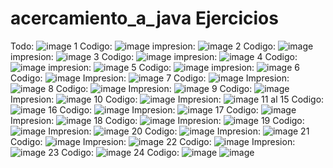 # acercamiento_a_java Ejercicios
Todo: ![image](https://github.com/user-attachments/assets/31f8bca3-917b-4bf6-bec4-d2e6f7add1f1)
1 Codigo: ![image](https://github.com/user-attachments/assets/a31a18cd-d916-4c85-ad99-6430a64c1ef5) 
impresion: ![image](https://github.com/user-attachments/assets/7db5d757-cec9-4b3f-af45-170bd254f96d)
2 Codigo: ![image](https://github.com/user-attachments/assets/caedff76-c9ad-4608-ba32-cdb03eca15d2)
impresion: ![image](https://github.com/user-attachments/assets/7ed55c55-c6cb-4980-b81f-597383e5452e)
3 Codigo: ![image](https://github.com/user-attachments/assets/ccaf0d20-836a-4500-8cb2-546f9083bb34)
impresion: ![image](https://github.com/user-attachments/assets/7a522e33-690a-4cc5-a394-6ca5b3928dfc)
4 Codigo: ![image](https://github.com/user-attachments/assets/72b61653-280a-4d3b-af1f-63301788b513)
impresion: ![image](https://github.com/user-attachments/assets/f83f2c16-65f5-41a3-9a80-e1ea2a2d7836)
5 Codigo: ![image](https://github.com/user-attachments/assets/4d57bbe7-ae75-4446-9d35-1abf06ff0c00)
impresion: ![image](https://github.com/user-attachments/assets/d4c58213-ad27-4577-93c7-05ef32fda132)
6 Codigo: ![image](https://github.com/user-attachments/assets/8eb7bf71-0ca0-4041-bb4c-727227eba50b)
Impresion: ![image](https://github.com/user-attachments/assets/6222335f-201e-4e8a-8e4b-1f12b5f34864)
7 Codigo: ![image](https://github.com/user-attachments/assets/80529fc3-3dd9-4d8f-98f7-cd5026c6c5bd)
Impresion: ![image](https://github.com/user-attachments/assets/db7a7b02-4f68-4308-9dcf-c6813896ed66)
8 Codigo: ![image](https://github.com/user-attachments/assets/36360fec-25bf-46ff-8498-55b96331b0ba)
Impresion: ![image](https://github.com/user-attachments/assets/c616fc99-f630-406c-8db5-d95e68954e4d)
9 Codigo: ![image](https://github.com/user-attachments/assets/7dea4abd-5f80-44e2-847d-09f6faf6df97)
Impresion: ![image](https://github.com/user-attachments/assets/bcdcea1b-4ce8-451b-a833-0b39764dfd48)
10 Codigo: ![image](https://github.com/user-attachments/assets/90e1f92b-41e9-4002-9c0a-85d5d7fc707d)
Impresion: ![image](https://github.com/user-attachments/assets/afed8a59-e668-4aae-b6c6-ad29c568d6df)
11 al 15 Codigo: ![image](https://github.com/user-attachments/assets/5bd04868-156e-4336-a509-0234eff25f6e)
16 Codigo: ![image](https://github.com/user-attachments/assets/17cdae65-f6e7-44f1-8f1b-54b91d969ad8)
Impresion: ![image](https://github.com/user-attachments/assets/d622bbaa-df7b-4dff-afe8-6c620b7ac36b)
17 Codigo: ![image](https://github.com/user-attachments/assets/289f3d9f-9986-4f97-8f76-69b078a0cf20)
Impresion: ![image](https://github.com/user-attachments/assets/a0ba7c21-7ccf-484f-a85a-de1df99ca14e)
18 Codigo: ![image](https://github.com/user-attachments/assets/96162b3e-ca04-49f0-9b5d-89664da49da7)
Impresion: ![image](https://github.com/user-attachments/assets/96c8b438-99bf-4def-bffc-0a18a58d56cc)
19 Codigo: ![image](https://github.com/user-attachments/assets/ea9bfb5d-cba6-4d16-9c3c-3458cdd60b04)
Impresion: ![image](https://github.com/user-attachments/assets/f053e5aa-f3f2-4d89-bfcf-094a676d4a5a)
20 Codigo: ![image](https://github.com/user-attachments/assets/d807523d-103d-4ccd-8567-b0c911c5d17d)
Impresion: ![image](https://github.com/user-attachments/assets/b6e39219-4e0b-4323-840a-f1e916cf58b0)
21 Codigo: ![image](https://github.com/user-attachments/assets/40719810-0fa2-4b00-b370-8d374d9edf1e)
Impresion: ![image](https://github.com/user-attachments/assets/38466ac3-cfa6-452c-b5e3-95ba15b53a39)
22 Codigo: ![image](https://github.com/user-attachments/assets/e760a0b6-420c-4243-adcc-8eda289892c3)
Impresion: ![image](https://github.com/user-attachments/assets/79eed0b8-2a4d-4b9d-9687-aaa4469e9ef2)
23 Codigo: ![image](https://github.com/user-attachments/assets/5468779a-5ba5-4539-a6e2-ea214db19cb8)
24 Codigo: ![image](https://github.com/user-attachments/assets/063fce32-5046-4398-91fe-0ead86093649)
![image](https://github.com/user-attachments/assets/642f618d-5710-46fe-9a76-46efbc6e0f24)


























